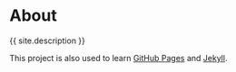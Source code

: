 # About

{{ site.description }}

This project is also used to learn [GitHub Pages](https://docs.github.com/en/pages/getting-started-with-github-pages/about-github-pages) and [Jekyll](https://jekyllrb.com/).
